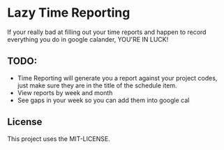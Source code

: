 Lazy Time Reporting
==============

If your really bad at filling out your time reports and happen to record everything you do in google calander, YOU'RE IN LUCK!

## TODO:

- Time Reporting will generate you a report against your project codes, just make sure they are in the title of the schedule item.
- View reports by week and month
- See gaps in your week so you can add them into google cal

## License
This project uses the MIT-LICENSE.
